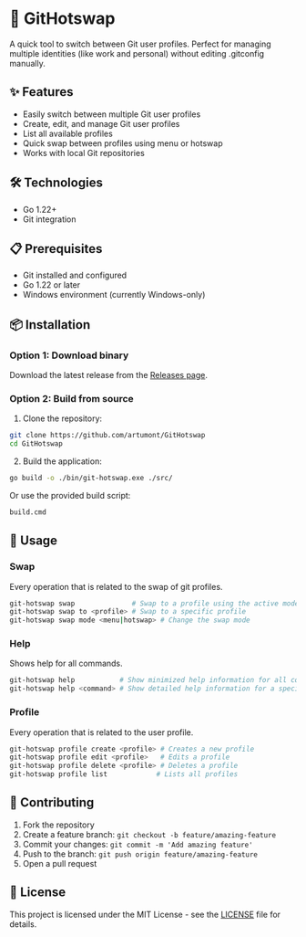 # 🔄 GitHotswap

A quick tool to switch between Git user profiles. Perfect for managing multiple identities (like work and personal) without editing .gitconfig manually.

## ✨ Features

- Easily switch between multiple Git user profiles
- Create, edit, and manage Git user profiles
- List all available profiles
- Quick swap between profiles using menu or hotswap
- Works with local Git repositories

## 🛠️ Technologies

- Go 1.22+
- Git integration

## 📋 Prerequisites

- Git installed and configured
- Go 1.22 or later
- Windows environment (currently Windows-only)

## 📦 Installation

### Option 1: Download binary

Download the latest release from the [Releases page](https://github.com/artumont/GitHotswap/releases).

### Option 2: Build from source

1. Clone the repository:
```bash
git clone https://github.com/artumont/GitHotswap
cd GitHotswap
```

2. Build the application:
```bash
go build -o ./bin/git-hotswap.exe ./src/
```

Or use the provided build script:
```bash
build.cmd
```

## 🚀 Usage

### Swap
Every operation that is related to the swap of git profiles.

```bash
git-hotswap swap              # Swap to a profile using the active mode (menu or hotswap)
git-hotswap swap to <profile> # Swap to a specific profile
git-hotswap swap mode <menu|hotswap> # Change the swap mode
```

### Help
Shows help for all commands.

```bash
git-hotswap help           # Show minimized help information for all commands
git-hotswap help <command> # Show detailed help information for a specific command
```

### Profile
Every operation that is related to the user profile.

```bash
git-hotswap profile create <profile> # Creates a new profile
git-hotswap profile edit <profile>   # Edits a profile
git-hotswap profile delete <profile> # Deletes a profile
git-hotswap profile list            # Lists all profiles
```

## 🤝 Contributing

1. Fork the repository
2. Create a feature branch: `git checkout -b feature/amazing-feature`
3. Commit your changes: `git commit -m 'Add amazing feature'`
4. Push to the branch: `git push origin feature/amazing-feature`
5. Open a pull request

## 📄 License

This project is licensed under the MIT License - see the [LICENSE](LICENSE) file for details.
